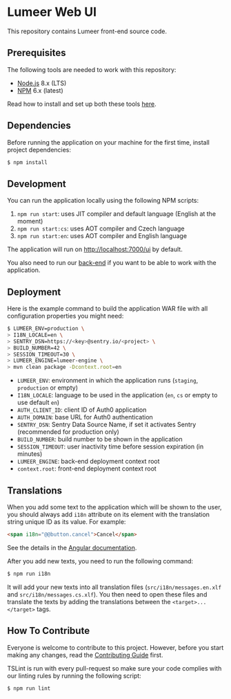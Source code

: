 # Lumeer Web UI
This repository contains Lumeer front-end source code.

## Prerequisites
The following tools are needed to work with this repository:
* [Node.js](https://nodejs.org/en/) 8.x (LTS)
* [NPM](https://www.npmjs.com/) 6.x (latest)

Read how to install and set up both these tools [here](https://docs.npmjs.com/getting-started/installing-node#install-npm--manage-npm-versions).

## Dependencies

Before running the application on your machine for the first time, install project dependencies:
```bash
$ npm install
```

## Development

You can run the application locally using the following NPM scripts:

1. `npm run start`: uses JIT compiler and default language (English at the moment)
2. `npm run start:cs`: uses AOT compiler and Czech language
3. `npm run start:en`: uses AOT compiler and English language

The application will run on [http://localhost:7000/ui](http://localhost:7000/ui) by default.

You also need to run our [back-end](https://github.com/Lumeer/engine) if you want to be able to work with the application.

## Deployment

Here is the example command to build the application WAR file with all configuration properties you might need:
```bash
$ LUMEER_ENV=production \
> I18N_LOCALE=en \
> SENTRY_DSN=https://<key>@sentry.io/<project> \
> BUILD_NUMBER=42 \
> SESSION_TIMEOUT=30 \
> LUMEER_ENGINE=lumeer-engine \
> mvn clean package -Dcontext.root=en
```

 * `LUMEER_ENV`: environment in which the application runs (`staging`, `production` or empty)
 * `I18N_LOCALE`: language to be used in the application (`en`, `cs` or empty to use default `en`)
 * `AUTH_CLIENT_ID`: client ID of Auth0 application
 * `AUTH_DOMAIN`: base URL for Auth0 authentication
 * `SENTRY_DSN`: Sentry Data Source Name, if set it activates Sentry (recommended for production only)
 * `BUILD_NUMBER`: build number to be shown in the application
 * `SESSION_TIMEOUT`: user inactivity time before session expiration (in minutes)
 * `LUMEER_ENGINE`: back-end deployment context root
 * `context.root`: front-end deployment context root

## Translations
When you add some text to the application which will be shown to the user, you should always add `i18n` attribute on its element with the translation string unique ID as its value. For example:

```html
<span i18n="@@button.cancel">Cancel</span>
```

See the details in the [Angular documentation](https://angular.io/guide/i18n).

After you add new texts, you need to run the following command:

```bash
$ npm run i18n
```

It will add your new texts into all translation files (`src/i18n/messages.en.xlf` and `src/i18n/messages.cs.xlf`). You then need to open these files and translate the texts by adding the translations between the `<target>...</target>` tags.


## How To Contribute

Everyone is welcome to contribute to this project.
However, before you start making any changes, read the [Contributing Guide](https://github.com/Lumeer/web-ui/blob/devel/CONTRIBUTING.md) first.

TSLint is run with every pull-request so make sure your code complies with our linting rules by running the following script:

```bash
$ npm run lint
```

